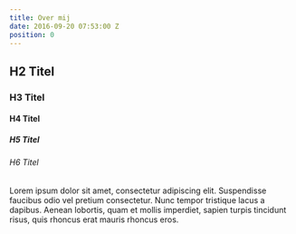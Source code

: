 ```yaml
---
title: Over mij
date: 2016-09-20 07:53:00 Z
position: 0
---
```


## H2 Titel 

### H3 Titel 

#### H4 Titel 

##### H5 Titel 

###### H6 Titel 

 Lorem ipsum dolor sit amet, consectetur adipiscing elit. Suspendisse faucibus odio vel pretium consectetur. Nunc tempor tristique lacus a dapibus. Aenean lobortis, quam et mollis imperdiet, sapien turpis tincidunt risus, quis rhoncus erat mauris rhoncus eros. 